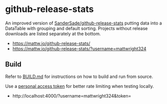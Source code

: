 # github-release-stats

An improved version of [SanderSade/github-release-stats](https://github.com/SanderSade/github-release-stats) putting data into
a DataTable with grouping and default sorting. Projects without release downloads are listed separately at the bottom.

- https://mattw.io/github-release-stats/
- https://mattw.io/github-release-stats/?username=mattwright324

## Build

Refer to [BUILD.md](./BUILD.md)
for instructions on how to build and run from source.

Use a [personal access token](https://github.com/settings/tokens) for better rate limiting when testing locally.

- http://localhost:4000/?username=mattwright324&token=<personal access token>